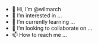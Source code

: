 - 👋 Hi, I’m @wilmarch
- 👀 I’m interested in ...
- 🌱 I’m currently learning ...
- 💞️ I’m looking to collaborate on ...
- 📫 How to reach me ...

<!---
wilmarch/wilmarch is a ✨ special ✨ repository because its `README.md` (this file) appears on your GitHub profile.
You can click the Preview link to take a look at your changes.
--->
